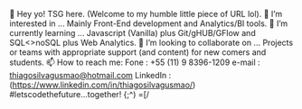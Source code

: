 👋 Hey yo! TSG here. (Welcome to my humble little piece of URL lol).
👀 I’m interested in ... Mainly Front-End development and Analytics/BI tools.
🌱 I’m currently learning ... Javascript (Vanilla) plus Git/gHUB/GFlow and SQL<>noSQL plus Web Analytics.
💞️ I’m looking to collaborate on ... Projects or teams with appropriate support (and content) for new comers and students.
📫 How to reach me: Fone : +55 (11) 9 8396-1209 e-mail : thiagosilvagusmao@hotmail.com LinkedIn : 
(https://www.linkedin.com/in/thiagosilvagusmao/)
#letscodethefuture...together! {;^) =[/
